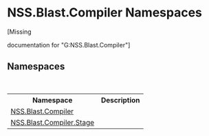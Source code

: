 # NSS.Blast.Compiler Namespaces
 

\[Missing <summary> documentation for "G:NSS.Blast.Compiler"\]


## Namespaces
&nbsp;<table><tr><th>Namespace</th><th>Description</th></tr><tr><td><a href="26a25caa-f50b-92ad-f15c-dbb9db1493ae.md">NSS.Blast.Compiler</a></td><td></td></tr><tr><td><a href="f44e629d-16ad-ce78-c6d1-bb239589698b.md">NSS.Blast.Compiler.Stage</a></td><td></td></tr></table>&nbsp;
